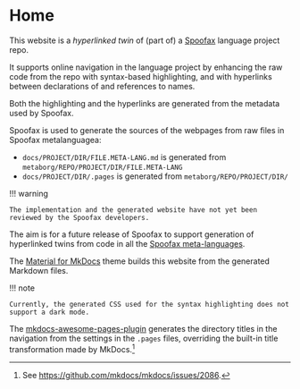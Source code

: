 # Home

This website is a _hyperlinked twin_ of (part of) a [Spoofax] language project repo.

It supports online navigation in the language project
by enhancing the raw code from the repo with syntax-based highlighting,
and with hyperlinks between declarations of and references to names.

Both the highlighting and the hyperlinks are generated from the metadata used by Spoofax.

Spoofax is used to generate the sources of the webpages from raw files in Spoofax metalanguagea:

- `docs/PROJECT/DIR/FILE.META-LANG.md` is generated from `metaborg/REPO/PROJECT/DIR/FILE.META-LANG`
- `docs/PROJECT/DIR/.pages` is generated from `metaborg/REPO/PROJECT/DIR/`

!!! warning

    The implementation and the generated website have not yet been reviewed by the Spoofax developers.

The aim is for a future release of Spoofax to support generation of hyperlinked twins
from code in all the [Spoofax meta-languages].

The [Material for MkDocs] theme builds this website from the generated Markdown files.

!!! note

    Currently, the generated CSS used for the syntax highlighting does not support a dark mode.


The [mkdocs-awesome-pages-plugin]
generates the directory titles in the navigation from the settings in the `.pages` files,
overriding the built-in title transformation made by MkDocs.[^mkdocs-issue]

[^mkdocs-issue]: See <https://github.com/mkdocs/mkdocs/issues/2086>.

[Spoofax]: https://spoofax.dev
[Spoofax meta-languages]: https://spoofax.dev/references/#spoofax-meta-languages
[Material for MkDocs]: https://squidfunk.github.io/mkdocs-material
[mkdocs-awesome-pages-plugin]: https://github.com/lukasgeiter/mkdocs-awesome-pages-plugin
